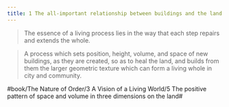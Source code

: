 ```yaml
---
title: 1 The all-important relationship between buildings and the land
---
```


> The essence of a living process lies in the way that each step repairs and extends the whole.   

> A process which sets position, height, volume, and space of new buildings, as they are created, so as to heal the land, and builds from them the larger geometric texture which can form a living whole in city and community.  

#book/The Nature of Order/3 A Vision of a Living World/5 The positive pattern of space and volume in three dimensions on the land#